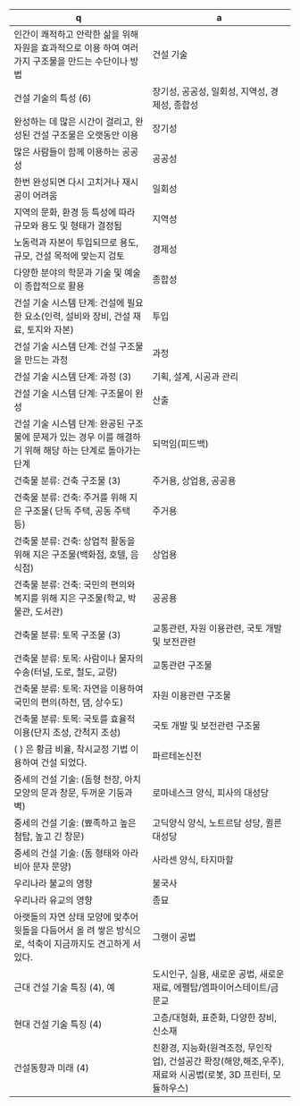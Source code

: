 q  | a
--- | ---
인간이 쾌적하고 안락한 삶을 위해 자원을 효과적으로 이용 하여 여러 가지 구조물을 만드는 수단이나 방법	| 건설 기술
건설 기술의 특성 (6)		| 장기성, 공공성, 일회성, 지역성, 경제성, 종합성
완성하는 데 많은 시간이 걸리고, 완성된 건설 구조물은 오랫동안 이용	| 장기성
많은 사람들이 함께 이용하는 공공성		| 공공성
한번 완성되면 다시 고치거나 재시공이 어려움	| 일회성
지역의 문화, 환경 등 특성에 따라 규모와 용도 및 형태가 결정됨		| 지역성
노동력과 자본이 투입되므로 용도, 규모, 건설 목적에 맞는지 검토		| 경제성
다양한 분야의 학문과 기술 및 예술이 종합적으로 활용		| 종합성
건설 기술 시스템 단계: 건설에 필요한 요소(인력, 설비와 장비, 건설 재료, 토지와 자본)		| 투입
건설 기술 시스템 단계: 건설 구조물을 만드는 과정				| 과정 
건설 기술 시스템 단계: 과정 (3)		| 기획, 설계, 시공과 관리
건설 기술 시스템 단계: 구조물이 완성		| 산출
건설 기술 시스템 단계: 완공된 구조물에 문제가 있는 경우 이를 해결하기 위해 해당 하는 단계로 돌아가는 단계		| 되먹임(피드백)
건축물 분류: 건축 구조물 (3)		| 주거용, 상업용, 공공용
건축물 분류: 건축: 주거를 위해 지은 구조물( 단독 주택, 공동 주택 등)		| 주거용
건축물 분류: 건축: 상업적 활동을 위해 지은 구조물(백화점, 호텔, 음식점)		| 상업용
건축물 분류: 건축: 국민의 편의와 복지를 위해 지은 구조물(학교, 박물관, 도서관)		| 공공용
건축물 분류: 토목 구조물 (3)		| 교통관련, 자원 이용관련, 국토 개발 및 보전관련
건축물 분류: 토목: 사람이나 물자의 수송(터널, 도로, 철도, 교량)		| 교통관련 구조물
건축물 분류: 토목: 자연을 이용하여 국민의 편의(하천, 댐, 상수도)		| 자원 이용관련 구조물
건축물 분류: 토목: 국토를 효율적 이용(단지 조성, 간척지 조성)		| 국토 개발 및 보전관련 구조물
( ) 은 황금 비율, 착시교정 기법 이용하여 건설 되었다.		| 파르테논신전
중세의 건설 기술: (돔형 천장, 아치모양의 문과 창문, 두꺼운 기둥과 벽)		| 로마네스크 양식, 피사의 대성당
중세의 건설 기술: (뾰족하고 높은 첨탑, 높고 긴 창문)		| 고딕양식 양식, 노트르담 성당, 퀼른대성당
중세의 건설 기술: (돔 형태와 아라비아 문자 문양)		| 사라센 양식, 타지마할
우리나라 불교의 영향			| 불국사
우리나라 유교의 영향				| 종묘
아랫돌의 자연 상태 모양에 맞추어 윗돌을 다듬어서 올 려 쌓은 방식으로, 석축이 지금까지도 견고하게 서있다.	| 그랭이 공법
근대 건설 기술 특징 (4), 예		| 도시인구, 실용, 새로운 공법, 새로운 재료, 에펠탑/엠파이어스테이트/금문교
현대 건설 기술 특징 (4)		| 고층/대형화, 표준화, 다양한 장비, 신소재
건설동향과 미래 (4)		| 친환경, 지능화(원격조정, 무인작업), 건설공간 확장(해양,해조,우주), 재료와 시공법(로봇, 3D 프린터, 모듈하우스)
